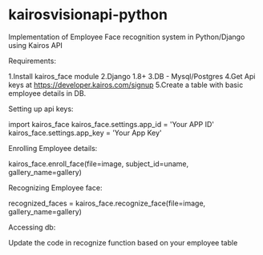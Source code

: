 # kairosvisionapi-python
Implementation of Employee Face recognition system in Python/Django using Kairos API

Requirements:

1.Install kairos_face module
2.Django 1.8+
3.DB - Mysql/Postgres
4.Get Api keys at https://developer.kairos.com/signup
5.Create a table with basic employee details in DB.

Setting up api keys:

import kairos_face
kairos_face.settings.app_id = 'Your APP ID'
kairos_face.settings.app_key = 'Your App Key'


Enrolling Employee details:

kairos_face.enroll_face(file=image, subject_id=uname, gallery_name=gallery)

Recognizing Employee face:

recognized_faces = kairos_face.recognize_face(file=image, gallery_name=gallery)

Accessing db:

Update the code in recognize function based on your employee table
